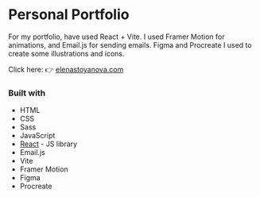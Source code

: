 # Personal Portfolio
For my portfolio, have used React + Vite. I used Framer Motion for animations, and Email.js for sending emails. Figma and Procreate I used to create some illustrations and icons.

Click here: 👉 [elenastoyanova.com](https://elenastoyanova.com/)

### Built with

- HTML
- CSS
- Sass
- JavaScript
- [React](https://reactjs.org/) - JS library
- Email.js
- Vite
- Framer Motion
- Figma
- Procreate


